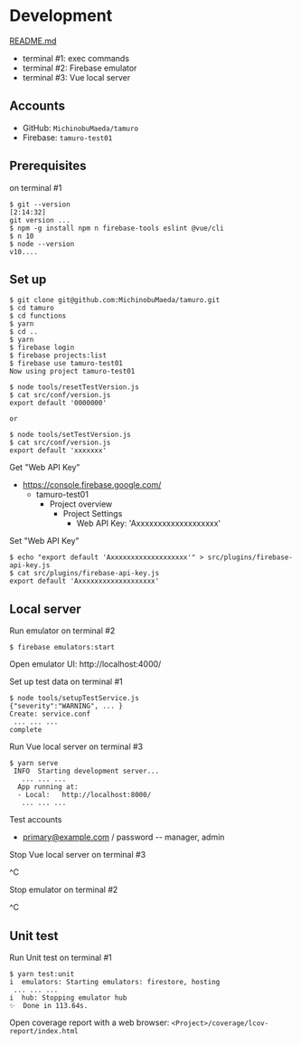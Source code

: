 Development
=====

[README.md](../README.md)

- terminal #1: exec commands
- terminal #2: Firebase emulator
- terminal #3: Vue local server

## Accounts

- GitHub: ``MichinobuMaeda/tamuro``
- Firebase: ``tamuro-test01``

## Prerequisites

on terminal #1

```
$ git --version                                                                                  [2:14:32]
git version ...
$ npm -g install npm n firebase-tools eslint @vue/cli
$ n 10
$ node --version
v10....
```

## Set up

```
$ git clone git@github.com:MichinobuMaeda/tamuro.git
$ cd tamuro
$ cd functions
$ yarn
$ cd ..
$ yarn
$ firebase login
$ firebase projects:list
$ firebase use tamuro-test01
Now using project tamuro-test01

$ node tools/resetTestVersion.js
$ cat src/conf/version.js
export default '0000000'

or

$ node tools/setTestVersion.js
$ cat src/conf/version.js
export default 'xxxxxxx'
```

Get "Web API Key"

- https://console.firebase.google.com/
    - tamuro-test01
        - Project overview
            - Project Settings
                - Web API Key: 'Axxxxxxxxxxxxxxxxxxx'

Set "Web API Key"

```
$ echo "export default 'Axxxxxxxxxxxxxxxxxxx'" > src/plugins/firebase-api-key.js
$ cat src/plugins/firebase-api-key.js
export default 'Axxxxxxxxxxxxxxxxxxx'
```

## Local server

Run emulator on terminal #2

```
$ firebase emulators:start
```

Open emulator UI: http://localhost:4000/

Set up test data on terminal #1

```
$ node tools/setupTestService.js
{"severity":"WARNING", ... }
Create: service.conf
 ... ... ...
complete
```

Run Vue local server on terminal #3

```
$ yarn serve
 INFO  Starting development server...
   ... ... ...
  App running at:
  - Local:   http://localhost:8000/
   ... ... ...
```

Test accounts

- primary@example.com / password -- manager, admin

Stop Vue local server on terminal #3

^C

Stop emulator on terminal #2

^C

## Unit test

Run Unit test on terminal #1

```
$ yarn test:unit
i  emulators: Starting emulators: firestore, hosting
 ... ... ...
i  hub: Stopping emulator hub
✨  Done in 113.64s.
```

Open coverage report with a web browser: ``<Project>/coverage/lcov-report/index.html``
